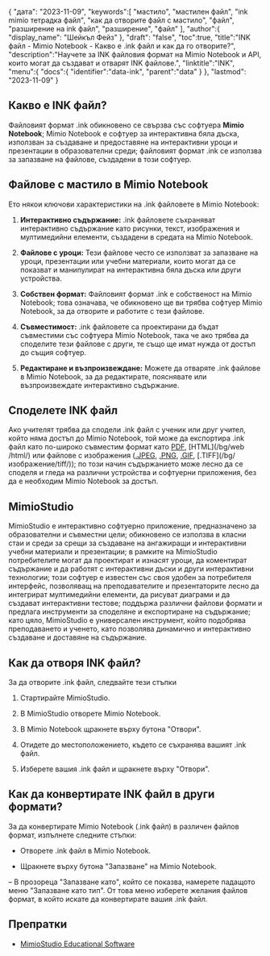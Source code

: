 {
"дата": "2023-11-09",
   "keywords":[
"мастило",
"мастилен файл",
"ink mimio тетрадка файл",
"как да отворите файл с мастило",
"файл",
"разширение на ink файл",
"разширение",
"файл"
],
   "author":{
"display_name": "Шейкъл Фейз"
},
"draft": "false",
"toc":true,
"title":"INK файл - Mimio Notebook - Какво е .ink файл и как да го отворите?",
   "description":"Научете за INK файловия формат на Mimio Notebook и API, които могат да създават и отварят INK файлове.",
   "linktitle":"INK",
   "menu":{
      "docs":{
         "identifier":"data-ink",
         "parent":"data"
}
},
"lastmod": "2023-11-09"
}

## Какво е INK файл?

Файловият формат .ink обикновено се свързва със софтуера **Mimio Notebook**; Mimio Notebook е софтуер за интерактивна бяла дъска, използван за създаване и предоставяне на интерактивни уроци и презентации в образователни среди; файловият формат .ink се използва за запазване на файлове, създадени в този софтуер.

## Файлове с мастило в Mimio Notebook

Ето някои ключови характеристики на .ink файловете в Mimio Notebook:

1. **Интерактивно съдържание:** .ink файловете съхраняват интерактивно съдържание като рисунки, текст, изображения и мултимедийни елементи, създадени в средата на Mimio Notebook.
    








2. **Файлове с уроци:** Тези файлове често се използват за запазване на уроци, презентации или учебни материали, които могат да се показват и манипулират на интерактивна бяла дъска или други устройства.
    








3. **Собствен формат:** Файловият формат .ink е собственост на Mimio Notebook; това означава, че обикновено ще ви трябва софтуер Mimio Notebook, за да отворите и работите с тези файлове.
    








4. **Съвместимост:** .ink файловете са проектирани да бъдат съвместими със софтуера Mimio Notebook, така че ако трябва да споделите тези файлове с други, те също ще имат нужда от достъп до същия софтуер.
    








5. **Редактиране и възпроизвеждане:** Можете да отваряте .ink файлове в Mimio Notebook, за да редактирате, пояснявате или възпроизвеждате интерактивно съдържание.

## Споделете INK файл

Ако учителят трябва да сподели .ink файл с ученик или друг учител, който няма достъп до Mimio Notebook, той може да експортира .ink файл като по-широко съвместим формат като [PDF](/bg/pdf/), [HTML](/bg/web /html/) или файлове с изображения ([.JPEG](/bg/image/jpeg/), [.PNG](/bg/image/png/), [.GIF](/bg/image/gif/), [.TIFF](/bg/ изображение/tiff/)); по този начин съдържанието може лесно да се споделя и гледа на различни устройства и софтуерни приложения, без да е необходим Mimio Notebook за достъп.

## MimioStudio

MimioStudio е интерактивно софтуерно приложение, предназначено за образователни и съвместни цели; обикновено се използва в класни стаи и среди за срещи за създаване на ангажиращи и интерактивни учебни материали и презентации; в рамките на MimioStudio потребителите могат да проектират и изнасят уроци, да коментират съдържание и да работят с интерактивни дъски и други интерактивни технологии; този софтуер е известен със своя удобен за потребителя интерфейс, позволяващ на преподавателите и презентаторите лесно да интегрират мултимедийни елементи, да рисуват диаграми и да създават интерактивни тестове; поддържа различни файлови формати и предлага инструменти за споделяне и експортиране на съдържание; като цяло, MimioStudio е универсален инструмент, който подобрява преподаването и ученето, като позволява динамично и интерактивно създаване и доставяне на съдържание.

## Как да отворя INK файл?

За да отворите .ink файл, следвайте тези стъпки

1. Стартирайте MimioStudio.
    








2. В MimioStudio отворете Mimio Notebook.
    








3. В Mimio Notebook щракнете върху бутона "Отвори".
    








4. Отидете до местоположението, където се съхранява вашият .ink файл.
    








5. Изберете вашия .ink файл и щракнете върху "Отвори".

## Как да конвертирате INK файл в други формати?

За да конвертирате Mimio Notebook (.ink файл) в различен файлов формат, изпълнете следните стъпки:

- Отворете .ink файл в Mimio Notebook.

- Щракнете върху бутона "Запазване" на Mimio Notebook.

– В прозореца "Запазване като", който се показва, намерете падащото меню "Запазване като тип". От това меню изберете желания файлов формат, в който искате да конвертирате вашия .ink файл.

## Препратки
* [MimioStudio Educational Software](https://boxlight.com/products/apps-for-the-classroom/mimiostudio-educational-software)
